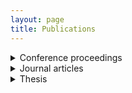 ```yaml
---
layout: page
title: Publications
---
```




<details>
  <summary>Conference proceedings</summary> <br>

<li><b>LIMA, C. S.</b>; AROCA, R. V.; HERNANDES, A. C. OxiTidy v.1: Motion Artifact Detection in Photoplethysmographic Signals Using Artificial Neural Network. XXIV Congresso Brasileiro de Automática - CBA 2022, Fortaleza-CE, 2022. <a href="https://doi.org/10.20906/CBA2022/3554">doi.org/10.20906/CBA2022/3554</a> </li><br>

<li>CAMARGO, A. K. F.; <b>LIMA, C. S.</b>; ROSSO, R; SOUZA, V. M.; TURINA, G. Estação Meteorológica Automática para Captação, Armazenamento e Transmissão de Parâmetros Meteorológicos: Um Projeto Internacional em Madagascar. <a href="https://www.conic-semesp.org.br/anais/anais-conic.php?ano=2019&act=autores">Anais do Conic-Semesp</a>, v. 7, São Paulo-SP, 2019.</li><br>

<li>CAMARGO, A. K. F.; <b>LIMA, C. S.</b>; ROSSO, R; SOUZA, V. M.; TURINA, G. Estação Meteorológica Automática para Captação e Transmissão de Parâmetros Climáticos: Um Projeto Extensionista Internacional em Madagascar. <a href="assets/poster_bitsal_2019.pdf">Anais da XIX Mostra de Produção Científica do Centro Universitário Salesiano de São Paulo</a>, Lorena-SP, 2019. </li><br>
  
<li><b>LIMA, C. S.</b>; VIEIRA, W. M. Inteligência artificial: o futuro do trabalho no século XXI. [Anais da XVIII Mostra de Produção Científica do Centro Universitário Salesiano de São Paulo](assets/poster_bicsal_2018.pdf), Lorena-SP, 2018. </li><br>
  
<li><b>LIMA, C. S.</b>; MARTINS, M. ROBOCAM: Dispositivo Robótico para Inspeção em Espaço Confinado. [Anais da XVII Mostra de Produção Científica do Centro Universitário Salesiano de São Paulo](assets/poster_bitsal_2017.pdf), Campinas-SP, 2017. </li><br>

</details>




<details>
  <summary>Journal articles</summary><br>

<li><b>LIMA, C. S.</b>; BERTOCCO, F. C.; DE OLIVEIRA, J. I. V.; DE SOUZA, T. M. F.; DA SILVA, E. P.; VON ZUBEN, F. J. Assessment of Samsung Galaxy Watch4 PPG-Based Heart Rate During Light-to-Vigorous Physical Activities in IEEE Sensors Letters, vol. 8, no. 7, pp. 1-4, July 2024. <a href="https://doi.org/10.1109/LSENS.2024.3408089">doi.org/10.1109/LSENS.2024.3408089</a> </li><br>


</details>






<details>
  <summary>Thesis</summary><br>

<li>LIMA, C. S. OxiTidy: motion artifact detection-reduction in photoplethysmographic signals using artificial neural networks. 123 p. <a href="https://repositorio.ufscar.br/handle/ufscar/16780">Dissertation</a>) (Master’s in Electrical Engineering) – Department of Electrical Engineering, Federal University of São Carlos, São Carlos, 2022. </li><br>


</details>


<!---
### White Papers

LIMA, C. S. Multi-Label Classification in Human Activity Recognition: A Comparison Between Logistic Regression and k-Nearest Neighbors. [IA048 — Machine Learning project](assets/ia048_machine_learning_project.pdf) – Department of Computer Engineering and Industrial Automation, School of Electrical and Computer Engineering, University of Campinas, Campinas, 2022.

ITO, R. C.; <b>LIMA, C. S</b>. When Federated Learning Meets Neural Architecture Search: A Comparison. [MO809A — Federated Learning report](assets/MO809A_federated_learning_report.pdf) – Department of Computer Engineering and Industrial Automation, School of Electrical and Computer Engineering, University of Campinas, Campinas, 2022.

LIMA, C. S. WiFiTester: A low-cost device for detecting interruptions in a Wireless Local Area Network (WLAN). [White paper WiFiTester](assets/white_paper_WiFiTester.pdf) – Department of Electrical Engineering, Federal University of São Carlos, São Carlos, 2021.

-->
